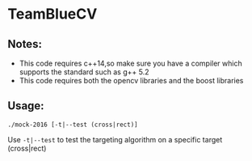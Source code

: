 # TeamBlueCV
## Notes:
* This code requires c++14,so make sure you have a compiler which supports the standard such as g++ 5.2
* This code requires both the opencv libraries and the boost libraries

## Usage:
```
./mock-2016 [-t|--test (cross|rect)]
```
Use `-t|--test` to test the targeting algorithm on a specific target (cross|rect)
